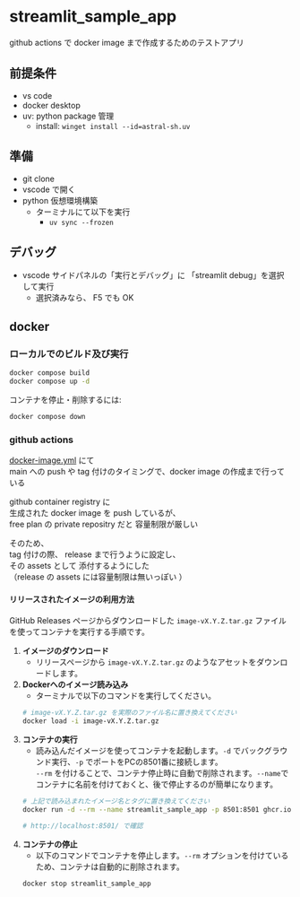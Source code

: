 # streamlit_sample_app

github actions で docker image まで作成するためのテストアプリ

## 前提条件

- vs code
- docker desktop
- uv: python package 管理
  - install: `winget install --id=astral-sh.uv`

## 準備

- git clone
- vscode で開く
- python 仮想環境構築
  - ターミナルにて以下を実行
    - `uv sync --frozen`

## デバッグ

- vscode サイドパネルの「実行とデバッグ」に 「streamlit debug」を選択して実行
  - 選択済みなら、 F5 でも OK

## docker 

### ローカルでのビルド及び実行

```bash
docker compose build
docker compose up -d
```

コンテナを停止・削除するには:

```bash
docker compose down
```

### github actions

[docker-image.yml](./.github/workflows/docker-image.yml) にて  
main への push や tag 付けのタイミングで、docker image の作成まで行っている

github container registry に  
生成された docker image を push しているが、  
free plan の private repositry だと 容量制限が厳しい  

そのため、  
tag 付けの際、 release まで行うように設定し、  
その assets として 添付するようにした  
（release の assets には容量制限は無いっぽい ）

#### リリースされたイメージの利用方法

GitHub Releases ページからダウンロードした `image-vX.Y.Z.tar.gz` ファイルを使ってコンテナを実行する手順です。

1. **イメージのダウンロード**
   - リリースページから `image-vX.Y.Z.tar.gz` のようなアセットをダウンロードします。
1. **Dockerへのイメージ読み込み**
   - ターミナルで以下のコマンドを実行してください。
    ```bash
    # image-vX.Y.Z.tar.gz を実際のファイル名に置き換えてください
    docker load -i image-vX.Y.Z.tar.gz
    ```
1. **コンテナの実行**
   - 読み込んだイメージを使ってコンテナを起動します。`-d` でバックグラウンド実行、`-p` でポートをPCの8501番に接続します。  
     `--rm` を付けることで、コンテナ停止時に自動で削除されます。`--name`でコンテナに名前を付けておくと、後で停止するのが簡単になります。
    ```bash
    # 上記で読み込まれたイメージ名とタグに置き換えてください
    docker run -d --rm --name streamlit_sample_app -p 8501:8501 ghcr.io/sifi-imaging-temp-org/streamlit_sample_app:vX.Y.Z

    # http://localhost:8501/ で確認
    ```
1. **コンテナの停止**
   - 以下のコマンドでコンテナを停止します。`--rm` オプションを付けているため、コンテナは自動的に削除されます。
    ```bash
    docker stop streamlit_sample_app
    ```